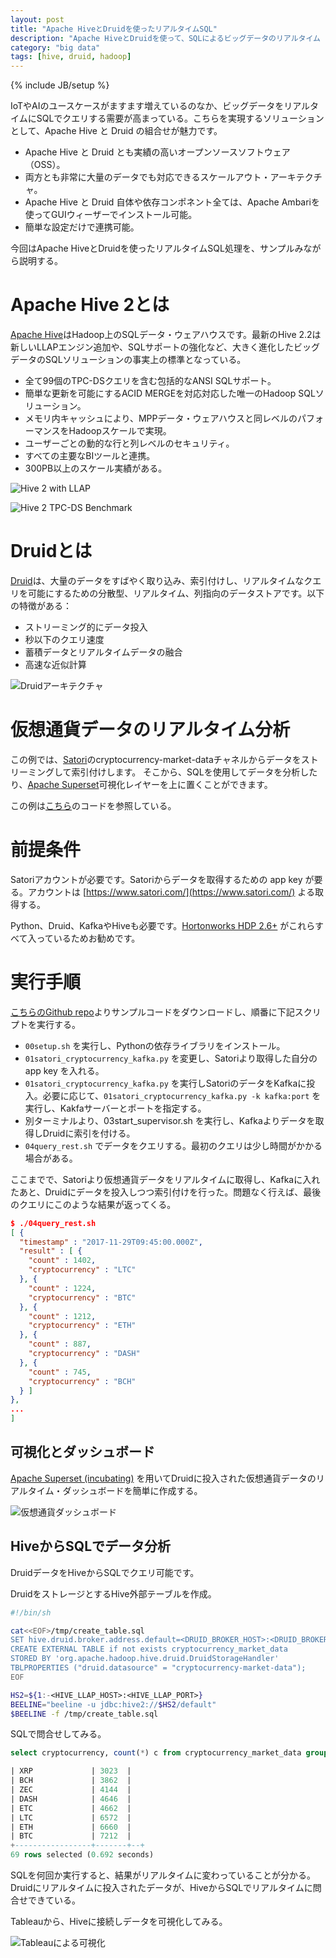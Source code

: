 ```yaml
---
layout: post
title: "Apache HiveとDruidを使ったリアルタイムSQL"
description: "Apache HiveとDruidを使って、SQLによるビッグデータのリアルタイム クエリが簡単に実現できます。"
category: "big data"
tags: [hive, druid, hadoop]
---
```

{% include JB/setup %}

IoTやAIのユースケースがますます増えているのなか、ビッグデータをリアルタイムにSQLでクエリする需要が高まっている。こちらを実現するソリューションとして、Apache Hive と Druid の組合せが魅力です。

- Apache Hive と Druid とも実績の高いオープンソースソフトウェア（OSS）。
- 両方とも非常に大量のデータでも対応できるスケールアウト・アーキテクチャ。
- Apache Hive と Druid 自体や依存コンポネント全ては、Apache Ambariを使ってGUIウィーザーでインストール可能。
- 簡単な設定だけで連携可能。

今回はApache HiveとDruidを使ったリアルタイムSQL処理を、サンプルみながら説明する。

# Apache Hive 2とは
[Apache Hive](http://hive.apache.org "Apache Hive")はHadoop上のSQLデータ・ウェアハウスです。最新のHive 2.2は新しいLLAPエンジン追加や、SQLサポートの強化など、大きく進化したビッグデータのSQLソリューションの事実上の標準となっている。

- 全て99個のTPC-DSクエリを含む包括的なANSI SQLサポート。
- 簡単な更新を可能にするACID MERGEを対応対応した唯一のHadoop SQLソリューション。
- メモリ内キャッシュにより、MPPデータ・ウェアハウスと同レベルのパフォーマンスをHadoopスケールで実現。
- ユーザーごとの動的な行と列レベルのセキュリティ。
- すべての主要なBIツールと連携。
- 300PB以上のスケール実績がある。

![Hive 2 with LLAP](../assets/images/hive-llap.png)

![Hive 2 TPC-DS Benchmark](../assets/images/hive-tpcds.png)

# Druidとは

[Druid](http://druid.io "Druid")は、大量のデータをすばやく取り込み、索引付けし、リアルタイムなクエリを可能にするための分散型、リアルタイム、列指向のデータストアです。以下の特徴がある：

- ストリーミング的にデータ投入
- 秒以下のクエリ速度
- 蓄積データとリアルタイムデータの融合
- 高速な近似計算

![Druidアーキテクチャ](../assets/images/druid-arch.png "Druid Architecture")

# 仮想通貨データのリアルタイム分析

この例では、[Satori](https://www.satori.com)のcryptocurrency-market-dataチャネルからデータをストリーミングして索引付けします。 そこから、SQLを使用してデータを分析したり、[Apache Superset](https://github.com/apache/incubator-superset)可視化レイヤーを上に置くことができます。

この例は[こちら](https://github.com/cartershanklin/druid-satori-demo)のコードを参照している。

# 前提条件

Satoriアカウントが必要です。Satoriからデータを取得するための app key が要る。アカウントは [https://www.satori.com/](https://www.satori.com/) よる取得する。

Python、Druid、KafkaやHiveも必要です。[Hortonworks HDP 2.6+](https://hortonworks.com/products/data-platforms/hdp/) がこれらすべて入っているためお勧めです。

# 実行手順

[こちらのGithub repo](https://github.com/cartershanklin/druid-satori-demo)よりサンプルコードをダウンロードし、順番に下記スクリプトを実行する。

- `00setup.sh` を実行し、Pythonの依存ライブラリをインストール。
- `01satori_cryptocurrency_kafka.py` を変更し、Satoriより取得した自分の app key を入れる。
- `01satori_cryptocurrency_kafka.py` を実行しSatoriのデータをKafkaに投入。必要に応じて、`01satori_cryptocurrency_kafka.py -k kafka:port` を実行し、Kakfaサーバーとポートを指定する。
- 別ターミナルより、03start_supervisor.sh を実行し、Kafkaよりデータを取得しDruidに索引を付ける。
- `04query_rest.sh` でデータをクエリする。最初のクエリは少し時間がかかる場合がある。

ここまでで、Satoriより仮想通貨データをリアルタイムに取得し、Kafkaに入れたあと、Druidにデータを投入しつつ索引付けを行った。問題なく行えば、最後のクエリにこのような結果が返ってくる。

```json
$ ./04query_rest.sh
[ {
  "timestamp" : "2017-11-29T09:45:00.000Z",
  "result" : [ {
    "count" : 1402,
    "cryptocurrency" : "LTC"
  }, {
    "count" : 1224,
    "cryptocurrency" : "BTC"
  }, {
    "count" : 1212,
    "cryptocurrency" : "ETH"
  }, {
    "count" : 887,
    "cryptocurrency" : "DASH"
  }, {
    "count" : 745,
    "cryptocurrency" : "BCH"
  } ]
},
...
]
```

## 可視化とダッシュボード

[Apache Superset (incubating)](https://github.com/apache/incubator-superset) を用いてDruidに投入された仮想通貨データのリアルタイム・ダッシュボードを簡単に作成する。

![仮想通貨ダッシュボード](../assets/images/crypto-superset.png "Crypto Dashboard")

## HiveからSQLでデータ分析

DruidデータをHiveからSQLでクエリ可能です。

DruidをストレージとするHive外部テーブルを作成。

```bash
#!/bin/sh

cat<<EOF>/tmp/create_table.sql
SET hive.druid.broker.address.default=<DRUID_BROKER_HOST>:<DRUID_BROKER_PORT>;
CREATE EXTERNAL TABLE if not exists cryptocurrency_market_data
STORED BY 'org.apache.hadoop.hive.druid.DruidStorageHandler'
TBLPROPERTIES ("druid.datasource" = "cryptocurrency-market-data");
EOF

HS2=${1:-<HIVE_LLAP_HOST>:<HIVE_LLAP_PORT>}
BEELINE="beeline -u jdbc:hive2://$HS2/default"
$BEELINE -f /tmp/create_table.sql
```

SQLで問合せしてみる。
```SQL
select cryptocurrency, count(*) c from cryptocurrency_market_data group by cryptocurrency order by c;

| XRP             | 3023  |
| BCH             | 3862  |
| ZEC             | 4144  |
| DASH            | 4646  |
| ETC             | 4662  |
| LTC             | 6572  |
| ETH             | 6660  |
| BTC             | 7212  |
+-----------------+-------+--+
69 rows selected (0.692 seconds)
```

SQLを何回か実行すると、結果がリアルタイムに変わっていることが分かる。Druidにリアルタイムに投入されたデータが、HiveからSQLでリアルタイムに問合せできている。

Tableauから、Hiveに接続しデータを可視化してみる。

![Tableauによる可視化](../assets/images/crypto-tableau.png "Crypto Visualization with Tableau")
